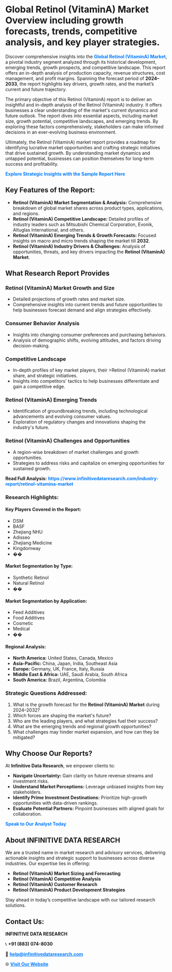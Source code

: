 <h1>Global Retinol (VitaminA) Market Overview including growth forecasts, trends, competitive analysis, and key player strategies.</h1>
<p>
Discover comprehensive insights into the 
<a href="https://www.infinitivedataresearch.com/industry-report/retinol-vitamina-market" rel="dofollow" style="color: #007BFF; text-decoration: none;"><strong>Global Retinol (VitaminA) Market</strong></a>, a pivotal industry segment analyzed through its historical development, emerging trends, growth prospects, and competitive landscape. This report offers an in-depth analysis of production capacity, revenue structures, cost management, and profit margins. Spanning the forecast period of <strong>2024–2033</strong>, the report highlights key drivers, growth rates, and the market’s current and future trajectory.
</p>
<p>
The primary objective of this Retinol (VitaminA) report is to deliver an insightful and in-depth analysis of the Retinol (VitaminA) industry. It offers businesses a clear understanding of the market's current dynamics and future outlook. The report dives into essential aspects, including market size, growth potential, competitive landscapes, and emerging trends. By exploring these factors comprehensively, stakeholders can make informed decisions in an ever-evolving business environment.
</p>
<p>
Ultimately, the Retinol (VitaminA) market report provides a roadmap for identifying lucrative market opportunities and crafting strategic initiatives that drive sustained growth. By understanding market dynamics and untapped potential, businesses can position themselves for long-term success and profitability.
</p>
<p>
<a href="https://www.infinitivedataresearch.com/request-sample/reportId=105108" style="color: #007BFF; text-decoration: none;"><strong>Explore Strategic Insights with the Sample Report Here</strong></a>
</p>

<h2>Key Features of the Report:</h2>
<ul>
<li><strong>Retinol (VitaminA) Market Segmentation & Analysis:</strong> Comprehensive breakdown of global market shares across product types, applications, and regions.</li>
<li><strong>Retinol (VitaminA) Competitive Landscape:</strong> Detailed profiles of industry leaders such as Mitsubishi Chemical Corporation, Evonik, Altuglas International, and others.</li>
<li><strong>Retinol (VitaminA) Emerging Trends & Growth Forecasts:</strong> Focused insights on macro and micro trends shaping the market till <strong>2032</strong>.</li>
<li><strong>Retinol (VitaminA) Industry Drivers & Challenges:</strong> Analysis of opportunities, threats, and key drivers impacting the <strong>Retinol (VitaminA) Market</strong>.</li>
</ul>

<h2>What Research Report Provides</h2>
<h3>Retinol (VitaminA) Market Growth and Size</h3>
<ul>
<li>Detailed projections of growth rates and market size.</li>
<li>Comprehensive insights into current trends and future opportunities to help businesses forecast demand and align strategies effectively.</li>
</ul>

<h3>Consumer Behavior Analysis</h3>
<ul>
<li>Insights into changing consumer preferences and purchasing behaviors.</li>
<li>Analysis of demographic shifts, evolving attitudes, and factors driving decision-making.</li>
</ul>

<h3>Competitive Landscape</h3>
<ul>
<li>In-depth profiles of key market players, their >Retinol (VitaminA) market share, and strategic initiatives.</li>
<li>Insights into competitors' tactics to help businesses differentiate and gain a competitive edge.</li>
</ul>

<h3>Retinol (VitaminA) Emerging Trends</h3>
<ul>
<li>Identification of groundbreaking trends, including technological advancements and evolving consumer values.</li>
<li>Exploration of regulatory changes and innovations shaping the industry's future.</li>
</ul>

<h3>Retinol (VitaminA) Challenges and Opportunities</h3>
<ul>
<li>A region-wise breakdown of market challenges and growth opportunities.</li>
<li>Strategies to address risks and capitalize on emerging opportunities for sustained growth.</li>
</ul>
<p><strong>Read Full Analysis:</strong> <a href="https://www.infinitivedataresearch.com/industry-report/retinol-vitamina-market" rel="dofollow" style="color: #007BFF; text-decoration: none;"><strong>https://www.infinitivedataresearch.com/industry-report/retinol-vitamina-market</strong></a></p>
<h3>Research Highlights:</h3>
<h4>Key Players Covered in the Report:</h4>
<ul><li>DSM</li><li>BASF</li><li>Zhejiang NHU</li><li>Adisseo</li><li>Zhejiang Medicine</li><li>Kingdomway</li><li>��</li></ul>
<h4>Market Segmentation by Type:</h4>
<ul><li>Synthetic Retinol</li><li>Natural Retinol</li><li>��</li></ul>
<h4>Market Segmentation by Application:</h4>
<ul><li>Feed Additives</li><li>Food Additives</li><li>Cosmetic</li><li>Medical</li><li>��</li></ul>

<h4>Regional Analysis:</h4>
<ul>
<li><strong>North America:</strong> United States, Canada, Mexico</li>
<li><strong>Asia-Pacific:</strong> China, Japan, India, Southeast Asia</li>
<li><strong>Europe:</strong> Germany, UK, France, Italy, Russia</li>
<li><strong>Middle East & Africa:</strong> UAE, Saudi Arabia, South Africa</li>
<li><strong>South America:</strong> Brazil, Argentina, Colombia</li>
</ul>

<h3>Strategic Questions Addressed:</h3>
<ol>
<li>What is the growth forecast for the <strong>Retinol (VitaminA) Market</strong> during 2024–2032?</li>
<li>Which forces are shaping the market's future?</li>
<li>Who are the leading players, and what strategies fuel their success?</li>
<li>What are the emerging trends and regional growth opportunities?</li>
<li>What challenges may hinder market expansion, and how can they be mitigated?</li>
</ol>

<h2>Why Choose Our Reports?</h2>
<p>At <strong>Infinitive Data Research</strong>, we empower clients to:</p>
<ul>
<li><strong>Navigate Uncertainty:</strong> Gain clarity on future revenue streams and investment risks.</li>
<li><strong>Understand Market Perceptions:</strong> Leverage unbiased insights from key stakeholders.</li>
<li><strong>Identify Prime Investment Destinations:</strong> Prioritize high-growth opportunities with data-driven rankings.</li>
<li><strong>Evaluate Potential Partners:</strong> Pinpoint businesses with aligned goals for collaboration.</li>
</ul>
<p><a href="https://www.infinitivedataresearch.com/industry-report/retinol-vitamina-market" rel="dofollow" style="color: #007BFF; text-decoration: none;"><strong>Speak to Our Analyst Today</strong></a></p>

<h2>About INFINITIVE DATA RESEARCH</h2>
<p>We are a trusted name in market research and advisory services, delivering actionable insights and strategic support to businesses across diverse industries. Our expertise lies in offering:</p>
<ul>
<li><strong>Retinol (VitaminA) Market Sizing and Forecasting</strong></li>
<li><strong>Retinol (VitaminA) Competitive Analysis</strong></li>
<li><strong>Retinol (VitaminA) Customer Research</strong></li>
<li><strong>Retinol (VitaminA) Product Development Strategies</strong></li>
</ul>
<p>Stay ahead in today’s competitive landscape with our tailored research solutions.</p>

<h2>Contact Us:</h2>
<p><strong>INFINITIVE DATA RESEARCH</strong></p>
<p>📞 <strong>+91 (883) 074-8030</strong></p>
<p>📧 <strong><a href="mailto:help@infinitivedataresearch.com" style="color: #007BFF;">help@infinitivedataresearch.com</a></strong></p>
<p>🌐 <strong><a href="https://www.infinitivedataresearch.com" rel="dofollow" style="color: #007BFF;">Visit Our Website</a></strong></p>